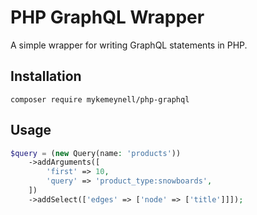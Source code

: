# PHP GraphQL Wrapper

A simple wrapper for writing GraphQL statements in PHP.

## Installation

```composer require mykemeynell/php-graphql```

## Usage

```php
$query = (new Query(name: 'products'))
    ->addArguments([
        'first' => 10,
        'query' => 'product_type:snowboards',
    ])
    ->addSelect(['edges' => ['node' => ['title']]]);
```

```

```
